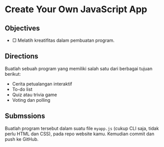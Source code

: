 # Create Your Own JavaScript App

## Objectives

- ▢ Melatih kreatifitas dalam pembuatan program.

## Directions

Buatlah sebuah program yang memiliki salah satu dari berbagai tujuan berikut:

- Cerita petualangan interaktif
- To-do list
- Quiz atau trivia game
- Voting dan polling

## Submssions

Buatlah program tersebut dalam suatu file `myapp.js` (cukup CLI saja, tidak perlu HTML dan CSS), pada repo website kamu. Kemudian commit dan push ke GitHub.
